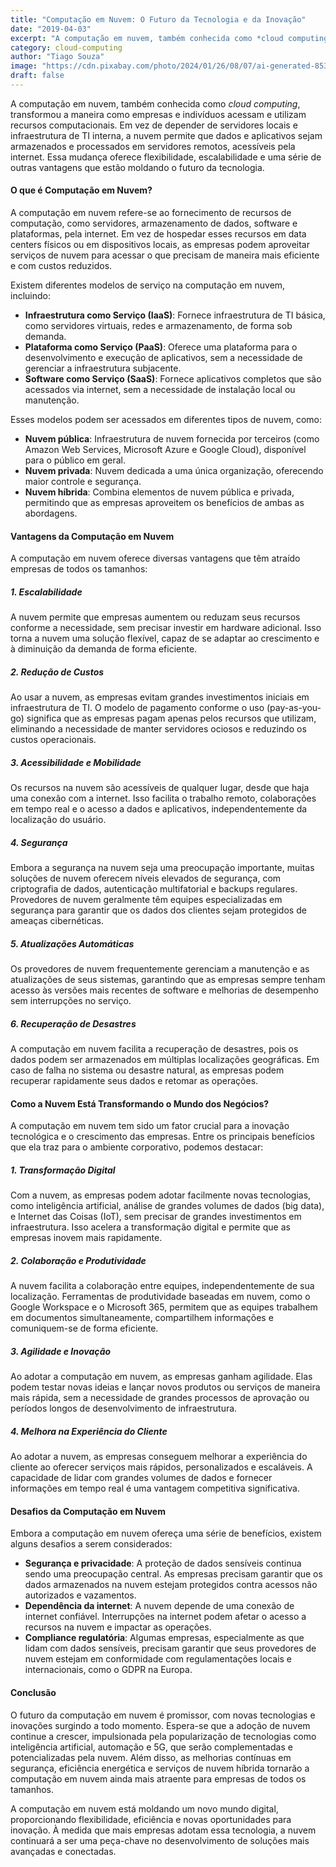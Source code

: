 ```yaml
---
title: "Computação em Nuvem: O Futuro da Tecnologia e da Inovação"
date: "2019-04-03"
excerpt: "A computação em nuvem, também conhecida como *cloud computing*, transformou a maneira como empresas e indivíduos acessam e utilizam recursos computacionais."
category: cloud-computing
author: "Tiago Souza"
image: "https://cdn.pixabay.com/photo/2024/01/26/08/07/ai-generated-8533603_1280.jpg"
draft: false
---
```


A computação em nuvem, também conhecida como *cloud computing*, transformou a maneira como empresas e indivíduos acessam e utilizam recursos computacionais. Em vez de depender de servidores locais e infraestrutura de TI interna, a nuvem permite que dados e aplicativos sejam armazenados e processados em servidores remotos, acessíveis pela internet. Essa mudança oferece flexibilidade, escalabilidade e uma série de outras vantagens que estão moldando o futuro da tecnologia.

#### O que é Computação em Nuvem?

A computação em nuvem refere-se ao fornecimento de recursos de computação, como servidores, armazenamento de dados, software e plataformas, pela internet. Em vez de hospedar esses recursos em data centers físicos ou em dispositivos locais, as empresas podem aproveitar serviços de nuvem para acessar o que precisam de maneira mais eficiente e com custos reduzidos.

Existem diferentes modelos de serviço na computação em nuvem, incluindo:

- **Infraestrutura como Serviço (IaaS)**: Fornece infraestrutura de TI básica, como servidores virtuais, redes e armazenamento, de forma sob demanda.
- **Plataforma como Serviço (PaaS)**: Oferece uma plataforma para o desenvolvimento e execução de aplicativos, sem a necessidade de gerenciar a infraestrutura subjacente.
- **Software como Serviço (SaaS)**: Fornece aplicativos completos que são acessados via internet, sem a necessidade de instalação local ou manutenção.

Esses modelos podem ser acessados em diferentes tipos de nuvem, como:

- **Nuvem pública**: Infraestrutura de nuvem fornecida por terceiros (como Amazon Web Services, Microsoft Azure e Google Cloud), disponível para o público em geral.
- **Nuvem privada**: Nuvem dedicada a uma única organização, oferecendo maior controle e segurança.
- **Nuvem híbrida**: Combina elementos de nuvem pública e privada, permitindo que as empresas aproveitem os benefícios de ambas as abordagens.

#### Vantagens da Computação em Nuvem

A computação em nuvem oferece diversas vantagens que têm atraído empresas de todos os tamanhos:

##### 1. **Escalabilidade**
A nuvem permite que empresas aumentem ou reduzam seus recursos conforme a necessidade, sem precisar investir em hardware adicional. Isso torna a nuvem uma solução flexível, capaz de se adaptar ao crescimento e à diminuição da demanda de forma eficiente.

##### 2. **Redução de Custos**
Ao usar a nuvem, as empresas evitam grandes investimentos iniciais em infraestrutura de TI. O modelo de pagamento conforme o uso (pay-as-you-go) significa que as empresas pagam apenas pelos recursos que utilizam, eliminando a necessidade de manter servidores ociosos e reduzindo os custos operacionais.

##### 3. **Acessibilidade e Mobilidade**
Os recursos na nuvem são acessíveis de qualquer lugar, desde que haja uma conexão com a internet. Isso facilita o trabalho remoto, colaborações em tempo real e o acesso a dados e aplicativos, independentemente da localização do usuário.

##### 4. **Segurança**
Embora a segurança na nuvem seja uma preocupação importante, muitas soluções de nuvem oferecem níveis elevados de segurança, com criptografia de dados, autenticação multifatorial e backups regulares. Provedores de nuvem geralmente têm equipes especializadas em segurança para garantir que os dados dos clientes sejam protegidos de ameaças cibernéticas.

##### 5. **Atualizações Automáticas**
Os provedores de nuvem frequentemente gerenciam a manutenção e as atualizações de seus sistemas, garantindo que as empresas sempre tenham acesso às versões mais recentes de software e melhorias de desempenho sem interrupções no serviço.

##### 6. **Recuperação de Desastres**
A computação em nuvem facilita a recuperação de desastres, pois os dados podem ser armazenados em múltiplas localizações geográficas. Em caso de falha no sistema ou desastre natural, as empresas podem recuperar rapidamente seus dados e retomar as operações.

#### Como a Nuvem Está Transformando o Mundo dos Negócios?

A computação em nuvem tem sido um fator crucial para a inovação tecnológica e o crescimento das empresas. Entre os principais benefícios que ela traz para o ambiente corporativo, podemos destacar:

##### 1. **Transformação Digital**
Com a nuvem, as empresas podem adotar facilmente novas tecnologias, como inteligência artificial, análise de grandes volumes de dados (big data), e Internet das Coisas (IoT), sem precisar de grandes investimentos em infraestrutura. Isso acelera a transformação digital e permite que as empresas inovem mais rapidamente.

##### 2. **Colaboração e Produtividade**
A nuvem facilita a colaboração entre equipes, independentemente de sua localização. Ferramentas de produtividade baseadas em nuvem, como o Google Workspace e o Microsoft 365, permitem que as equipes trabalhem em documentos simultaneamente, compartilhem informações e comuniquem-se de forma eficiente.

##### 3. **Agilidade e Inovação**
Ao adotar a computação em nuvem, as empresas ganham agilidade. Elas podem testar novas ideias e lançar novos produtos ou serviços de maneira mais rápida, sem a necessidade de grandes processos de aprovação ou períodos longos de desenvolvimento de infraestrutura.

##### 4. **Melhora na Experiência do Cliente**
Ao adotar a nuvem, as empresas conseguem melhorar a experiência do cliente ao oferecer serviços mais rápidos, personalizados e escaláveis. A capacidade de lidar com grandes volumes de dados e fornecer informações em tempo real é uma vantagem competitiva significativa.

#### Desafios da Computação em Nuvem

Embora a computação em nuvem ofereça uma série de benefícios, existem alguns desafios a serem considerados:

- **Segurança e privacidade**: A proteção de dados sensíveis continua sendo uma preocupação central. As empresas precisam garantir que os dados armazenados na nuvem estejam protegidos contra acessos não autorizados e vazamentos.
- **Dependência da internet**: A nuvem depende de uma conexão de internet confiável. Interrupções na internet podem afetar o acesso a recursos na nuvem e impactar as operações.
- **Compliance regulatória**: Algumas empresas, especialmente as que lidam com dados sensíveis, precisam garantir que seus provedores de nuvem estejam em conformidade com regulamentações locais e internacionais, como o GDPR na Europa.

#### Conclusão

O futuro da computação em nuvem é promissor, com novas tecnologias e inovações surgindo a todo momento. Espera-se que a adoção de nuvem continue a crescer, impulsionada pela popularização de tecnologias como inteligência artificial, automação e 5G, que serão complementadas e potencializadas pela nuvem. Além disso, as melhorias contínuas em segurança, eficiência energética e serviços de nuvem híbrida tornarão a computação em nuvem ainda mais atraente para empresas de todos os tamanhos.

A computação em nuvem está moldando um novo mundo digital, proporcionando flexibilidade, eficiência e novas oportunidades para inovação. À medida que mais empresas adotam essa tecnologia, a nuvem continuará a ser uma peça-chave no desenvolvimento de soluções mais avançadas e conectadas.